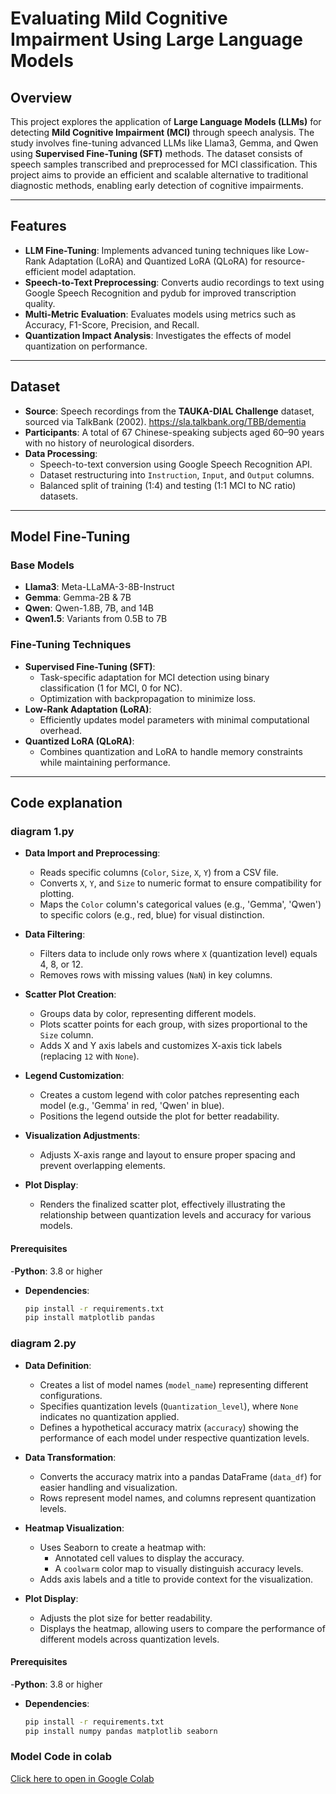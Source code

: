 
# Evaluating Mild Cognitive Impairment Using Large Language Models

## Overview

This project explores the application of **Large Language Models (LLMs)** for detecting **Mild Cognitive Impairment (MCI)** through speech analysis. The study involves fine-tuning advanced LLMs like Llama3, Gemma, and Qwen using **Supervised Fine-Tuning (SFT)** methods. The dataset consists of speech samples transcribed and preprocessed for MCI classification. This project aims to provide an efficient and scalable alternative to traditional diagnostic methods, enabling early detection of cognitive impairments.

---

## Features

- **LLM Fine-Tuning**: Implements advanced tuning techniques like Low-Rank Adaptation (LoRA) and Quantized LoRA (QLoRA) for resource-efficient model adaptation.
- **Speech-to-Text Preprocessing**: Converts audio recordings to text using Google Speech Recognition and pydub for improved transcription quality.
- **Multi-Metric Evaluation**: Evaluates models using metrics such as Accuracy, F1-Score, Precision, and Recall.
- **Quantization Impact Analysis**: Investigates the effects of model quantization on performance.

---

## Dataset

- **Source**: Speech recordings from the **TAUKA-DIAL Challenge** dataset, sourced via TalkBank (2002). https://sla.talkbank.org/TBB/dementia
- **Participants**: A total of 67 Chinese-speaking subjects aged 60–90 years with no history of neurological disorders.
- **Data Processing**:
  - Speech-to-text conversion using Google Speech Recognition API.
  - Dataset restructuring into `Instruction`, `Input`, and `Output` columns.
  - Balanced split of training (1:4) and testing (1:1 MCI to NC ratio) datasets.

---

## Model Fine-Tuning

### Base Models
- **Llama3**: Meta-LLaMA-3-8B-Instruct
- **Gemma**: Gemma-2B & 7B
- **Qwen**: Qwen-1.8B, 7B, and 14B
- **Qwen1.5**: Variants from 0.5B to 7B

### Fine-Tuning Techniques
- **Supervised Fine-Tuning (SFT)**:
  - Task-specific adaptation for MCI detection using binary classification (1 for MCI, 0 for NC).
  - Optimization with backpropagation to minimize loss.
- **Low-Rank Adaptation (LoRA)**:
  - Efficiently updates model parameters with minimal computational overhead.
- **Quantized LoRA (QLoRA)**:
  - Combines quantization and LoRA to handle memory constraints while maintaining performance.

---

## Code explanation

### diagram 1.py
- **Data Import and Preprocessing**:
  - Reads specific columns (`Color`, `Size`, `X`, `Y`) from a CSV file.
  - Converts `X`, `Y`, and `Size` to numeric format to ensure compatibility for plotting.
  - Maps the `Color` column's categorical values (e.g., 'Gemma', 'Qwen') to specific colors (e.g., red, blue) for visual distinction.

- **Data Filtering**:
  - Filters data to include only rows where `X` (quantization level) equals 4, 8, or 12.
  - Removes rows with missing values (`NaN`) in key columns.

- **Scatter Plot Creation**:
  - Groups data by color, representing different models.
  - Plots scatter points for each group, with sizes proportional to the `Size` column.
  - Adds X and Y axis labels and customizes X-axis tick labels (replacing `12` with `None`).

- **Legend Customization**:
  - Creates a custom legend with color patches representing each model (e.g., 'Gemma' in red, 'Qwen' in blue).
  - Positions the legend outside the plot for better readability.

- **Visualization Adjustments**:
  - Adjusts X-axis range and layout to ensure proper spacing and prevent overlapping elements.

- **Plot Display**:
  - Renders the finalized scatter plot, effectively illustrating the relationship between quantization levels and accuracy for various models.
#### Prerequisites
-**Python**: 3.8 or higher
- **Dependencies**:
  ```bash
  pip install -r requirements.txt
  pip install matplotlib pandas
### diagram 2.py
- **Data Definition**:
  - Creates a list of model names (`model_name`) representing different configurations.
  - Specifies quantization levels (`Quantization_level`), where `None` indicates no quantization applied.
  - Defines a hypothetical accuracy matrix (`accuracy`) showing the performance of each model under respective quantization levels.

- **Data Transformation**:
  - Converts the accuracy matrix into a pandas DataFrame (`data_df`) for easier handling and visualization.
  - Rows represent model names, and columns represent quantization levels.

- **Heatmap Visualization**:
  - Uses Seaborn to create a heatmap with:
    - Annotated cell values to display the accuracy.
    - A `coolwarm` color map to visually distinguish accuracy levels.
  - Adds axis labels and a title to provide context for the visualization.

- **Plot Display**:
  - Adjusts the plot size for better readability.
  - Displays the heatmap, allowing users to compare the performance of different models across quantization levels.
#### Prerequisites
-**Python**: 3.8 or higher
- **Dependencies**:
  ```bash
  pip install -r requirements.txt
  pip install numpy pandas matplotlib seaborn
### Model Code in colab
[Click here to open in Google Colab](https://colab.research.google.com/drive/1EJaqxjigGaF2SbLdCH-v2TYgKX904a7j#scrollTo=1bK9NrEaR60U)
